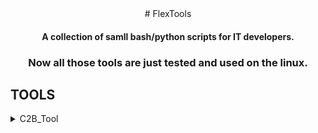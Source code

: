 <div align="center">
# FlexTools
  
#### A collection of samll bash/python scripts for IT developers.

### Now all those tools are just tested and used on the linux.

</div>

## TOOLS

<details>
<summary>C2B_Tool</summary>
  
Convert C hex array to binary file.
